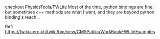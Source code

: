 checkout PhysicsTools/FWLite
Most of the time, python bindings are fine; but sometimes c++ methods are what I want, and they are beyond python binding's reach..

Ref: https://twiki.cern.ch/twiki/bin/view/CMSPublic/WorkBookFWLiteExamples
